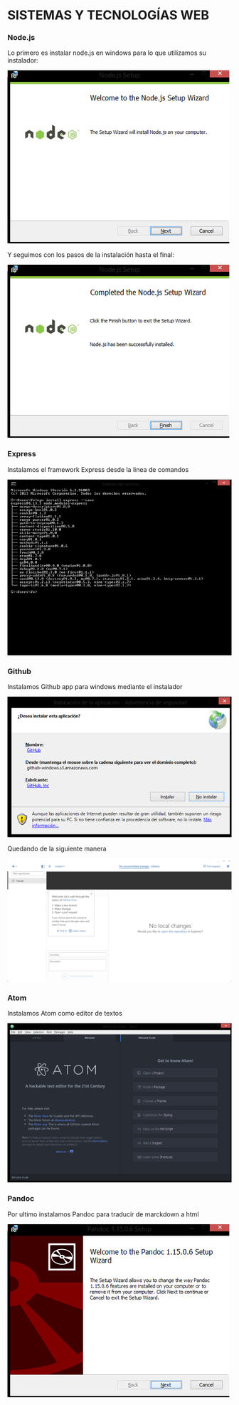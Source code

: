 # **SISTEMAS Y TECNOLOGÍAS WEB**

### **Node.js**

<p>Lo primero es instalar node.js en windows para lo que utilizamos su instalador:</p>

![node.js_1](images/node1.png "titulo")

<p>Y seguimos con los pasos de la instalación hasta el final:</p>

![node.js_2](images/node2.png "titulo")

### **Express**

<p>Instalamos el framework Express desde la linea de comandos</p>

![express](images/expres.png "titulo")

### **Github**

<p>Instalamos Github app para windows mediante el instalador</p>

![github1](images/github.png "titulo")

<p>Quedando de la siguiente manera</p>

![github2](images/github2.png "titulo")

### **Atom**

<p>Instalamos Atom como editor de textos</p>

![atom](images/atom.png "titulo")

### **Pandoc**

<p>Por ultimo instalamos Pandoc para traducir de marckdown a html</p>

![pandoc](images/pandoc.png "titulo")
